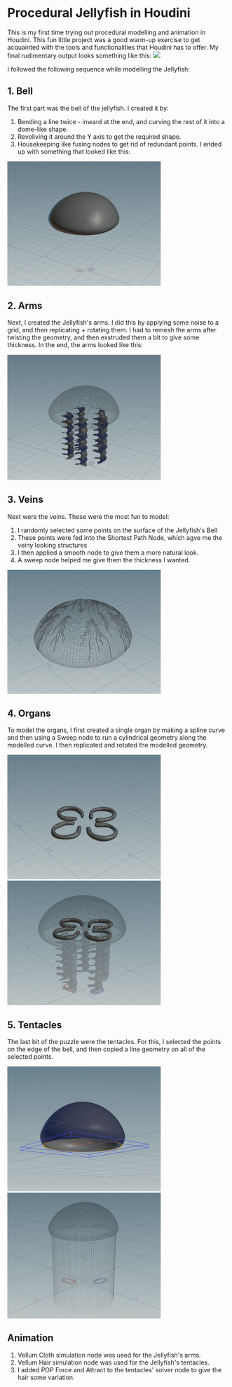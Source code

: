 # Procedural Jellyfish in Houdini

This is my first time trying out procedural modelling and animation in Houdini. This fun little project was a good warm-up exercise to get acquainted with the tools and functionalities that Houdini has to offer. My final rudimentary output looks something like this:
![](captures/finalrender.gif)

I followed the following sequence while modelling the Jellyfish:

## 1. Bell

The first part was the bell of the jellyfish. I created it by:
1. Bending a line twice - inward at the end, and curving the rest of it into a dome-like shape.
2. Revoliving it around the Y axis to get the required shape.
3. Housekeeping like fusing nodes to get rid of redundant points.
I ended up with something that looked like this:

<img src="captures/bell.png" width=350>


## 2. Arms

Next, I created the Jellyfish's arms. I did this by applying some noise to a grid, and then replicating + rotating them. I had to remesh the arms after twisting the geometry, and then exstruded them a bit to give some thickness. In the end, the arms looked like this:

<img src="captures/arms.png" width=350>


## 3. Veins

Next were the veins. These were the most fun to model:
1. I randomly selected some points on the surface of the Jellyfish's Bell
2. These points were fed into the Shortest Path Node, which agve me the veiny looking structures
3. I then applied a smooth node to give them a more natural look.
4. A sweep node helped me give them the thickness I wanted.

<img src="captures/veins.png" width=350>

## 4. Organs

To model the organs, I first created a single organ by making a spline curve and then using a Sweep node to run a cylindrical geometry along the modelled curve. I then replicated and rotated the modelled geometry.

<img src="captures/organs1.png" width=350>  <img src="captures/organs2.png" width=350>

## 5. Tentacles

The last bit of the puzzle were the tentacles. For this, I selected the points on the edge of the bell, and then copied a line geometry on all of the selected points.

<img src="captures/tentaclepoints.png" width=350>  <img src="captures/tentacles.png" width=350>


## Animation

1. Vellum Cloth simulation node was used for the Jellyfish's arms.
2. Vellum Hair simulation node was used for the Jellyfish's tentacles.
3. I added POP Force and Attract to the tentacles' solver node to give the hair some variation.
